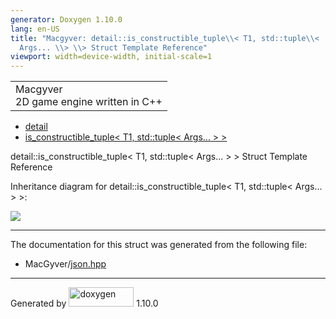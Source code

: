 ```yaml
---
generator: Doxygen 1.10.0
lang: en-US
title: "Macgyver: detail::is_constructible_tuple\\< T1, std::tuple\\<
  Args... \\> \\> Struct Template Reference"
viewport: width=device-width, initial-scale=1
---
```


<div id="top">

<div id="titlearea">

<table data-cellspacing="0" data-cellpadding="0">
<colgroup>
<col style="width: 100%" />
</colgroup>
<tbody>
<tr id="projectrow" class="odd">
<td id="projectalign"><div id="projectname">
Macgyver
</div>
<div id="projectbrief">
2D game engine written in C++
</div></td>
</tr>
</tbody>
</table>

</div>

<div id="main-nav">

</div>

<div id="nav-path" class="navpath">

- <a href="namespacedetail.html" class="el">detail</a>
- <a
  href="structdetail_1_1is__constructible__tuple_3_01_t1_00_01std_1_1tuple_3_01_args_8_8_8_01_4_01_4.html"
  class="el">is_constructible_tuple&lt; T1, std::tuple&lt; Args... &gt;
  &gt;</a>

</div>

</div>

<div class="header">

<div class="headertitle">

<div class="title">

detail::is_constructible_tuple\< T1, std::tuple\< Args... \> \> Struct
Template Reference

</div>

</div>

</div>

<div class="contents">

<div class="dynheader">

Inheritance diagram for detail::is_constructible_tuple\< T1,
std::tuple\< Args... \> \>:

</div>

<div class="dyncontent">

<div class="center">

<img
src="structdetail_1_1is__constructible__tuple_3_01_t1_00_01std_1_1tuple_3_01_args_8_8_8_01_4_01_4.png"
usemap="#detail::is_5Fconstructible_5Ftuple_3C_20T1_2C_20std::tuple_3C_20Args..._20_3E_20_3E_map" />

</div>

</div>

------------------------------------------------------------------------

The documentation for this struct was generated from the following file:

- MacGyver/<a href="json_8hpp_source.html" class="el">json.hpp</a>

</div>

------------------------------------------------------------------------

<span class="small">Generated
by [<img src="doxygen.svg" class="footer" width="104" height="31"
alt="doxygen" />](https://www.doxygen.org/index.html) 1.10.0</span>
